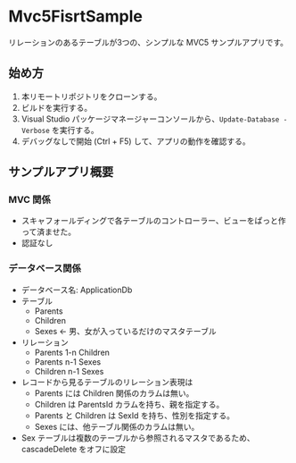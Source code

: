 # Mvc5FisrtSample
リレーションのあるテーブルが3つの、シンプルな MVC5 サンプルアプリです。

## 始め方
1. 本リモートリポジトリをクローンする。
1. ビルドを実行する。
1. Visual Studio パッケージマネージャーコンソールから、`Update-Database -Verbose` を実行する。
1. デバッグなしで開始 (Ctrl + F5) して、アプリの動作を確認する。

## サンプルアプリ概要
### MVC 関係
- スキャフォールディングで各テーブルのコントローラー、ビューをぱっと作って済ませた。
- 認証なし

### データベース関係
- データベース名: ApplicationDb
- テーブル
  - Parents
  - Children
  - Sexes ← 男、女が入っているだけのマスタテーブル
- リレーション
  - Parents 1-n Children
  - Parents n-1 Sexes
  - Children n-1 Sexes
- レコードから見るテーブルのリレーション表現は
  - Parents には Children 関係のカラムは無い。
  - Children は ParentsId カラムを持ち、親を指定する。
  - Parents と Children は SexId を持ち、性別を指定する。
  - Sexes には、他テーブル関係のカラムは無い。
- Sex テーブルは複数のテーブルから参照されるマスタであるため、cascadeDelete をオフに設定

